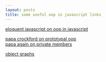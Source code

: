 ```yaml
---
layout: posts
title: some useful oop in javascript links
---
```


<a href="http://eloquentjavascript.net/chapter8.html">eloquent javascript on oop in javascript</a><br/>

<a href="http://javascript.crockford.com/prototypal.html">papa crockford on prototypal oop</a><br/>
<a href="http://javascript.crockford.com/private.html">papa again on private members</a><br/>

<a href="http://howtonode.org/object-graphs">object graphs</a><br/>

